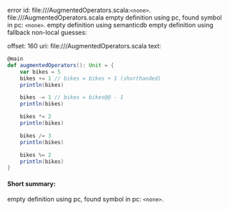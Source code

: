 error id: file://<WORKSPACE>/AugmentedOperators.scala:`<none>`.
file://<WORKSPACE>/AugmentedOperators.scala
empty definition using pc, found symbol in pc: `<none>`.
empty definition using semanticdb
empty definition using fallback
non-local guesses:

offset: 160
uri: file://<WORKSPACE>/AugmentedOperators.scala
text:
```scala
@main
def augmentedOperators(): Unit = {
    var bikes = 5
    bikes += 1 // bikes = bikes + 1 (shorthanded)
    println(bikes)

    bikes -= 1 // bikes = bikes@@ - 1
    println(bikes)

    bikes *= 2
    println(bikes)

    bikes /= 3
    println(bikes)

    bikes %= 2
    println(bikes)
}
```


#### Short summary: 

empty definition using pc, found symbol in pc: `<none>`.